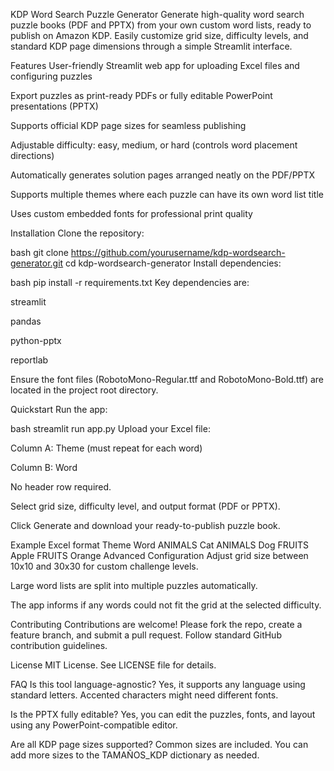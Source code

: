 KDP Word Search Puzzle Generator
Generate high-quality word search puzzle books (PDF and PPTX) from your own custom word lists, ready to publish on Amazon KDP. Easily customize grid size, difficulty levels, and standard KDP page dimensions through a simple Streamlit interface.

Features
User-friendly Streamlit web app for uploading Excel files and configuring puzzles

Export puzzles as print-ready PDFs or fully editable PowerPoint presentations (PPTX)

Supports official KDP page sizes for seamless publishing

Adjustable difficulty: easy, medium, or hard (controls word placement directions)

Automatically generates solution pages arranged neatly on the PDF/PPTX

Supports multiple themes where each puzzle can have its own word list title

Uses custom embedded fonts for professional print quality

Installation
Clone the repository:

bash
git clone https://github.com/yourusername/kdp-wordsearch-generator.git
cd kdp-wordsearch-generator
Install dependencies:

bash
pip install -r requirements.txt
Key dependencies are:

streamlit

pandas

python-pptx

reportlab

Ensure the font files (RobotoMono-Regular.ttf and RobotoMono-Bold.ttf) are located in the project root directory.

Quickstart
Run the app:

bash
streamlit run app.py
Upload your Excel file:

Column A: Theme (must repeat for each word)

Column B: Word

No header row required.

Select grid size, difficulty level, and output format (PDF or PPTX).

Click Generate and download your ready-to-publish puzzle book.

Example Excel format
Theme	Word
ANIMALS	Cat
ANIMALS	Dog
FRUITS	Apple
FRUITS	Orange
Advanced Configuration
Adjust grid size between 10x10 and 30x30 for custom challenge levels.

Large word lists are split into multiple puzzles automatically.

The app informs if any words could not fit the grid at the selected difficulty.

Contributing
Contributions are welcome! Please fork the repo, create a feature branch, and submit a pull request. Follow standard GitHub contribution guidelines.

License
MIT License. See LICENSE file for details.

FAQ
Is this tool language-agnostic?
Yes, it supports any language using standard letters. Accented characters might need different fonts.

Is the PPTX fully editable?
Yes, you can edit the puzzles, fonts, and layout using any PowerPoint-compatible editor.

Are all KDP page sizes supported?
Common sizes are included. You can add more sizes to the TAMAÑOS_KDP dictionary as needed.
